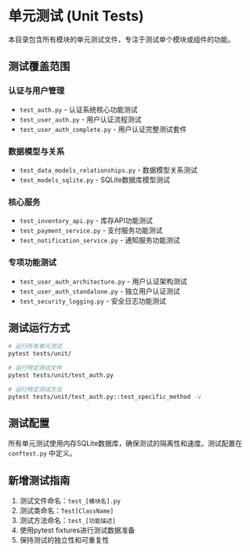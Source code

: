 # 单元测试 (Unit Tests)

本目录包含所有模块的单元测试文件，专注于测试单个模块或组件的功能。

## 测试覆盖范围

### 认证与用户管理
- `test_auth.py` - 认证系统核心功能测试
- `test_user_auth.py` - 用户认证流程测试
- `test_user_auth_complete.py` - 用户认证完整测试套件

### 数据模型与关系
- `test_data_models_relationships.py` - 数据模型关系测试
- `test_models_sqlite.py` - SQLite数据库模型测试

### 核心服务
- `test_inventory_api.py` - 库存API功能测试
- `test_payment_service.py` - 支付服务功能测试
- `test_notification_service.py` - 通知服务功能测试

### 专项功能测试
- `test_user_auth_architecture.py` - 用户认证架构测试
- `test_user_auth_standalone.py` - 独立用户认证测试
- `test_security_logging.py` - 安全日志功能测试

## 测试运行方式

```bash
# 运行所有单元测试
pytest tests/unit/

# 运行特定测试文件
pytest tests/unit/test_auth.py

# 运行特定测试方法
pytest tests/unit/test_auth.py::test_specific_method -v
```

## 测试配置

所有单元测试使用内存SQLite数据库，确保测试的隔离性和速度。测试配置在 `conftest.py` 中定义。

## 新增测试指南

1. 测试文件命名：`test_[模块名].py`
2. 测试类命名：`Test[ClassName]`
3. 测试方法命名：`test_[功能描述]`
4. 使用pytest fixtures进行测试数据准备
5. 保持测试的独立性和可重复性